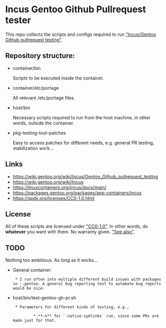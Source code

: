 # Incus Gentoo Github Pullrequest tester

This repo collects the scripts and configs required to run ["Incus/Gentoo Github pullrequest testing"](https://wiki.gentoo.org/wiki/Incus/Gentoo_Github_pullrequest_testing).


## Repository structure:

* container/bin

   Scripts to be executed inside the container.

* container/etc/portage

   All relevant /etc/portage files.

* host/bin

   Necessary scripts required to run from the host machine, in other words, outside the container.

* pkg-testing-tool-patches

   Easy to access patches for different needs, e.g. general PR testing, stabilization work...


## Links
* https://wiki.gentoo.org/wiki/Incus/Gentoo_Github_pullrequest_testing
* https://wiki.gentoo.org/wiki/Incus
* https://linuxcontainers.org/incus/docs/main/
* https://packages.gentoo.org/packages/app-containers/incus
* https://spdx.org/licenses/CC0-1.0.html


## License

All of these scripts are licensed under ["CC0-1.0"](https://spdx.org/licenses/CC0-1.0.html). In other words, do **whatever** you want with them. No warranty given. ["See also"](https://wiki.creativecommons.org/wiki/CC0).


## TODO

Nothing too ambitious. As long as it works...

 * General container:
 
        * I run often into multiple different build issues with packages in ::gentoo. A general bug reporting tool to automate bug reports would be nice.

 * host/bin/test-gentoo-gh-pr.sh
 
        * Parameters for different kinds of testing, e.g.,
 
                * **-n** for `-native-symlinks` run, since some PRs are made just for that.


